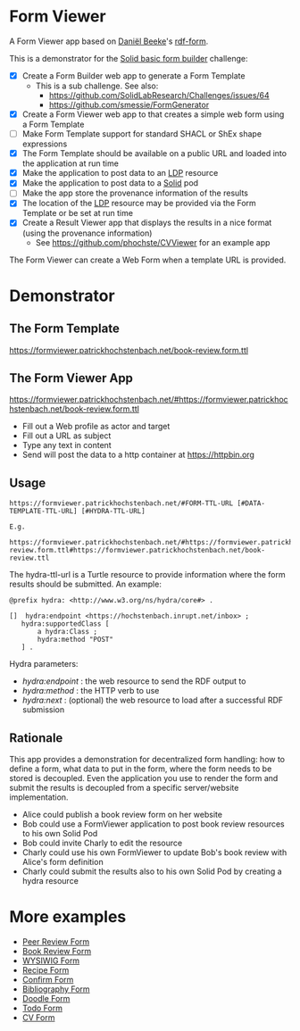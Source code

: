 # Form Viewer

A Form Viewer app based on [Daniël Beeke](https://danielbeeke.nl)'s [rdf-form](https://github.com/danielbeeke/rdf-form).

This is a demonstrator for the [Solid basic form builder](https://github.com/SolidLabResearch/Challenges/issues/19) challenge:

- [x] Create a Form Builder web app to generate a Form Template
    - This is a sub challenge. See also:
      - https://github.com/SolidLabResearch/Challenges/issues/64
      - https://github.com/smessie/FormGenerator
- [x] Create a Form Viewer web app to that creates a simple web form using a Form Template
- [ ] Make Form Template support for standard SHACL or ShEx shape expressions
- [x] The Form Template should be available on a public URL and loaded into the 
  application at run time
- [x] Make the application to post data to an [LDP](https://www.w3.org/TR/ldp/) resource 
- [x] Make the application to post data to a [Solid](https://solidproject.org) pod
- [ ] Make the app store the provenance information of the results
- [x] The location of the [LDP](https://www.w3.org/TR/ldp/) resource may be provided via the Form Template or be set at run time
- [x] Create a Result Viewer app that displays the results in a nice format (using the provenance information)
    - See https://github.com/phochste/CVViewer for an example app

The Form Viewer can create a Web Form when a template URL is provided. 

# Demonstrator 

## The Form Template

https://formviewer.patrickhochstenbach.net/book-review.form.ttl

## The Form Viewer App

https://formviewer.patrickhochstenbach.net/#https://formviewer.patrickhochstenbach.net/book-review.form.ttl

 - Fill out a Web profile as actor and target
 - Fill out a URL as subject
 - Type any text in content 
 - Send will post the data to a http container at https://httpbin.org

## Usage

```
https://formviewer.patrickhochstenbach.net/#FORM-TTL-URL [#DATA-TEMPLATE-TTL-URL] [#HYDRA-TTL-URL]

E.g.

https://formviewer.patrickhochstenbach.net/#https://formviewer.patrickhochstenbach.net/book-review.form.ttl#https://formviewer.patrickhochstenbach.net/book-review.ttl
```

The hydra-ttl-url is a Turtle resource to provide information where the form results should
be submitted. An example:

```
@prefix hydra: <http://www.w3.org/ns/hydra/core#> .

[]  hydra:endpoint <https://hochstenbach.inrupt.net/inbox> ;
   hydra:supportedClass [
       a hydra:Class ;
       hydra:method "POST"
   ] .
```

Hydra parameters:

- _hydra:endpoint_ : the web resource to send the RDF output to
- _hydra:method_ : the HTTP verb to use
- _hydra:next_ : (optional) the web resource to load after a successful RDF submission

## Rationale

This app provides a demonstration for decentralized form handling: how to define a form, what data to put in the form, where the form needs to be stored is decoupled. Even the application you use to render the form and submit the results is decoupled from a specific server/website implementation.

- Alice could publish a book review form on her website
- Bob could use a FormViewer application to post book review resources to his own Solid Pod
- Bob could invite Charly to edit the resource
- Charly could use his own FormViewer to update Bob's book review with Alice's form definition
- Charly could submit the results also to his own Solid Pod by creating a hydra resource

# More examples

- [Peer Review Form](https://formviewer.patrickhochstenbach.net/#https://hochstenbach.inrupt.net/public/dev/form/report.form.ttl#https://formviewer.patrickhochstenbach.net/artifact1.ttl)
- [Book Review Form](https://formviewer.patrickhochstenbach.net/#https://formviewer.patrickhochstenbach.net/book-review.form.ttl)
- [WYSIWIG Form](https://formviewer.patrickhochstenbach.net/#https://formviewer.patrickhochstenbach.net/wysiwyg.form.ttl)
- [Recipe Form](https://formviewer.patrickhochstenbach.net/#https://formviewer.patrickhochstenbach.net/recipe.form.ttl)
- [Confirm Form](https://formviewer.patrickhochstenbach.net/#https://formviewer.patrickhochstenbach.net/confirm.form.ttl)
- [Bibliography Form](https://formviewer.patrickhochstenbach.net/#https://formviewer.patrickhochstenbach.net/journalArticle.form.ttl)
- [Doodle Form](https://formviewer.patrickhochstenbach.net/#https://formviewer.patrickhochstenbach.net/doodle.form.ttl#https://bellow2.ugent.be/test/dev/form/doodle.ttl)
- [Todo Form](https://formviewer.patrickhochstenbach.net/#https://formviewer.patrickhochstenbach.net//todo.form.ttl#https://hochstenbach.inrupt.net/public/dev/form/todo.ttl)
- [CV Form](https://formviewer.patrickhochstenbach.net/#https://formviewer.patrickhochstenbach.net/cv.form.ttl)
